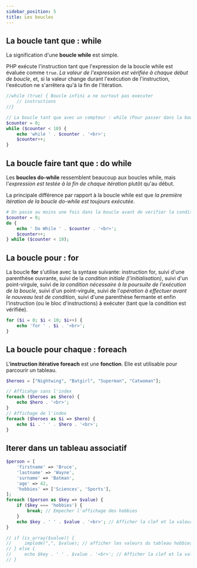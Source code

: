```yaml
---
sidebar_position: 5
title: Les boucles
---
```


## La boucle tant que : while

La signification d'une **boucle while** est simple.

PHP exécute l'instruction tant que l'expression de la boucle while est évaluée comme `true`. *La valeur de l'expression est vérifiée à chaque début de boucle*, et, si la valeur change durant l'exécution de l'instruction, l'exécution ne s'arrêtera qu'à la fin de l'itération.

```php
//while (true) { Boucle infini a ne surtout pas executer
    // instructions
//}

// La boucle tant que avec un compteur : while (Pour passer dans la boucle il faut que la condition soit vérifier en premier)
$counter = 0; 
while ($counter < 10) {
    echo 'while ' . $counter . '<br>';
    $counter++;
}
```

## La boucle faire tant que : do while

Les **boucles do-while** ressemblent beaucoup aux boucles while, mais l'*expression est testée à la fin de chaque itération* plutôt qu'au début. 

La principale différence par rapport à la boucle while est que *la première itération de la boucle do-while est toujours exécutée*.

```php
# On passe au moins une fois dans la boucle avant de verifier la condition
$counter = 0;
do {
    echo ' Do While ' . $counter . '<br>';
    $counter++;
} while ($counter < 10);
```

## La boucle pour : for

La boucle **for** s'utilise avec la syntaxe suivante: instruction for, suivi d'une parenthèse ouvrante, suivi de la *condition initiale (l'initialisation)*, suivi d'un point-virgule, suivi de *la condition nécessaire à la poursuite de l'exécution de la boucle*, suivi d'un point-virgule, suivi de l'*opération à effectuer avant le nouveau test de condition*, suivi d'une parenthèse fermante et enfin l'instruction (ou le bloc d'instructions) à exécuter (tant que la condition est vérifiée).

```php
for ($i = 0; $i < 10; $i++) {
    echo 'for ' . $i . '<br>';
}
```

## La boucle pour chaque : foreach

L'**instruction itérative foreach** est une **fonction**. Elle est utilisable pour parcourir un tableau.

```php
$heroes = ["Nightwing", "Batgirl", "Superman", "Catwoman"];

// Afficahge sans l'index
foreach ($heroes as $hero) {
    echo $hero . '<br>';
}
// Affichage de l'index
foreach ($heroes as $i => $hero) {
    echo $i . ' ' . $hero . '<br>';
}
```

## Iterer dans un tableau associatif

```php
$person = [
    'firstname' => 'Bruce',
    'lastname' => 'Wayne',
    'surname' => 'Batman',
    'age' => 42,
    'hobbies' => ['Sciences', 'Sports'],
];
foreach ($person as $key => $value) {
    if ($key === 'hobbies') {
        break; // Empecher l'affichage des hobbies
    }
    echo $key . ' ' . $value . '<br>'; // Afficher la clef et la valeur associée
}

// if (is_array($value)) {
//     implode(",", $value); // afficher les valeurs du tableau hobbies
// } else {
//     echo $key . ' ' . $value . '<br>'; // Afficher la clef et la valeur associée
// }
```